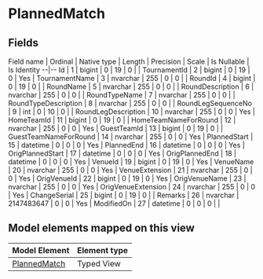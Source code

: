 ﻿PlannedMatch
============

## Fields

Field name | Ordinal | Native type | Length | Precision | Scale | Is Nullable | Is Identity
--|--
Id | 1 | bigint | 0 | 19 | 0 |  | 
TournamentId | 2 | bigint | 0 | 19 | 0 | Yes | 
TournamentName | 3 | nvarchar | 255 | 0 | 0 |  | 
RoundId | 4 | bigint | 0 | 19 | 0 |  | 
RoundName | 5 | nvarchar | 255 | 0 | 0 |  | 
RoundDescription | 6 | nvarchar | 255 | 0 | 0 |  | 
RoundTypeName | 7 | nvarchar | 255 | 0 | 0 |  | 
RoundTypeDescription | 8 | nvarchar | 255 | 0 | 0 |  | 
RoundLegSequenceNo | 9 | int | 0 | 10 | 0 |  | 
RoundLegDescription | 10 | nvarchar | 255 | 0 | 0 | Yes | 
HomeTeamId | 11 | bigint | 0 | 19 | 0 |  | 
HomeTeamNameForRound | 12 | nvarchar | 255 | 0 | 0 | Yes | 
GuestTeamId | 13 | bigint | 0 | 19 | 0 |  | 
GuestTeamNameForRound | 14 | nvarchar | 255 | 0 | 0 | Yes | 
PlannedStart | 15 | datetime | 0 | 0 | 0 | Yes | 
PlannedEnd | 16 | datetime | 0 | 0 | 0 | Yes | 
OrigPlannedStart | 17 | datetime | 0 | 0 | 0 | Yes | 
OrigPlannedEnd | 18 | datetime | 0 | 0 | 0 | Yes | 
VenueId | 19 | bigint | 0 | 19 | 0 | Yes | 
VenueName | 20 | nvarchar | 255 | 0 | 0 | Yes | 
VenueExtension | 21 | nvarchar | 255 | 0 | 0 | Yes | 
OrigVenueId | 22 | bigint | 0 | 19 | 0 | Yes | 
OrigVenueName | 23 | nvarchar | 255 | 0 | 0 | Yes | 
OrigVenueExtension | 24 | nvarchar | 255 | 0 | 0 | Yes | 
ChangeSerial | 25 | bigint | 0 | 19 | 0 |  | 
Remarks | 26 | nvarchar | 2147483647 | 0 | 0 | Yes | 
ModifiedOn | 27 | datetime | 0 | 0 | 0 |  | 

## Model elements mapped on this view

Model Element | Element type
--|--
[PlannedMatch](../../../EntityModel/_DefaultGroup/TypedViews/PlannedMatch.htm) | Typed View
